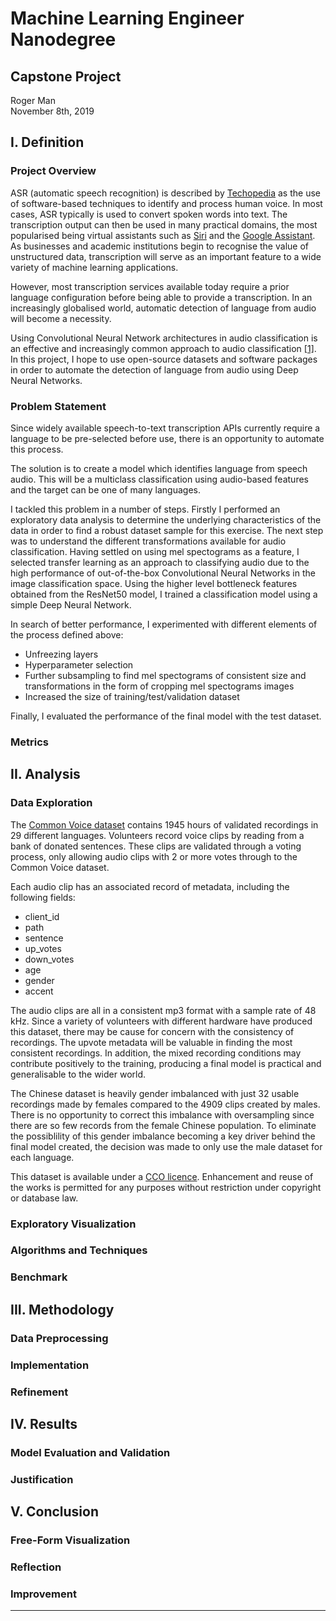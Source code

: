 # Machine Learning Engineer Nanodegree
## Capstone Project
Roger Man  
November 8th, 2019

## I. Definition
<!--_(approx. 1-2 pages)_-->

### Project Overview
ASR (automatic speech recognition) is described by [Techopedia](https://www.techopedia.com/definition/6044/automatic-speech-recognition-asr) as the use of software-based techniques to identify and process human voice. In most cases, ASR typically is used to convert spoken words into text. The transcription output can then be used in many practical domains, the most popularised being virtual assistants such as [Siri](https://www.apple.com/uk/siri/) and the [Google Assistant](https://assistant.google.com). As businesses and academic institutions begin to recognise the value of unstructured data, transcription will serve as an important feature to a wide variety of machine learning applications.

However, most transcription services available today require a prior language configuration before being able to provide a transcription. In an increasingly globalised world, automatic detection of language from audio will become a necessity.

Using Convolutional Neural Network architectures in audio classification is an effective and increasingly common approach to audio classification [[1]](https://ai.google/research/pubs/pub45611). In this project, I hope to use open-source datasets and software packages in order to automate the detection of language from audio using Deep Neural Networks.
<!--In this section, look to provide a high-level overview of the project in layman’s terms. Questions to ask yourself when writing this section:
- _Has an overview of the project been provided, such as the problem domain, project origin, and related datasets or input data?_
- _Has enough background information been given so that an uninformed reader would understand the problem domain and following problem statement?_-->



### Problem Statement
Since widely available speech-to-text transcription APIs currently require a language to be pre-selected before use, there is an opportunity to automate this process.

The solution is to create a model which identifies language from speech audio. This will be a multiclass classification using audio-based features and the target can be one of many languages.

I tackled this problem in a number of steps. Firstly I performed an exploratory data analysis to determine the underlying characteristics of the data in order to find a robust dataset sample for this exercise. The next step was to understand the different transformations available for audio classification. Having settled on using mel spectograms as a feature, I selected transfer learning as an approach to classifying audio due to the high performance of out-of-the-box Convolutional Neural Networks in the image classification space. Using the higher level bottleneck features obtained from the ResNet50 model, I trained a classification model using a simple Deep Neural Network.

In search of better performance, I experimented with different elements of the process defined above:
- Unfreezing layers
- Hyperparameter selection
- Further subsampling to find mel spectograms of consistent size and transformations in the form of cropping mel spectograms images
- Increased the size of training/test/validation dataset

Finally, I evaluated the performance of the final model with the test dataset.

<!--In this section, you will want to clearly define the problem that you are trying to solve, including the strategy (outline of tasks) you will use to achieve the desired solution. You should also thoroughly discuss what the intended solution will be for this problem. Questions to ask yourself when writing this section:
- _Is the problem statement clearly defined? Will the reader understand what you are expecting to solve?_
- _Have you thoroughly discussed how you will attempt to solve the problem?_
- _Is an anticipated solution clearly defined? Will the reader understand what results you are looking for?_-->

### Metrics

<!--In this section, you will need to clearly define the metrics or calculations you will use to measure performance of a model or result in your project. These calculations and metrics should be justified based on the characteristics of the problem and problem domain. Questions to ask yourself when writing this section:
- _Are the metrics you’ve chosen to measure the performance of your models clearly discussed and defined?_
- _Have you provided reasonable justification for the metrics chosen based on the problem and solution?_-->


## II. Analysis
<!--_(approx. 2-4 pages)_-->

### Data Exploration
The [Common Voice dataset](https://voice.mozilla.org/en/datasets) contains 1945 hours of validated recordings in 29 different languages. Volunteers record voice clips by reading from a bank of donated sentences. These clips are validated through a voting process, only allowing audio clips with 2 or more votes through to the Common Voice dataset.

Each audio clip has an associated record of metadata, including the following fields:
- client_id
- path
- sentence
- up_votes
- down_votes
- age
- gender
- accent

The audio clips are all in a consistent mp3 format with a sample rate of 48 kHz. Since a variety of volunteers with different hardware have produced this dataset, there may be cause for concern with the consistency of recordings. The upvote metadata will be valuable in finding the most consistent recordings. In addition, the mixed recording conditions may contribute positively to the training, producing a final model is practical and generalisable to the wider world.



The Chinese dataset is heavily gender imbalanced with just 32 usable recordings made by females compared to the 4909 clips created by males. There is no opportunity to correct this imbalance with oversampling since there are so few records from the female Chinese population. To eliminate the possiblility of this gender imbalance becoming a key driver behind the final model created, the decision was made to only use the male dataset for each language.

This dataset is available under a [CCO licence](https://creativecommons.org/share-your-work/public-domain/cc0/). Enhancement and reuse of the works is permitted for any purposes without restriction under copyright or database law.


<!--In this section, you will be expected to analyze the data you are using for the problem. This data can either be in the form of a dataset (or datasets), input data (or input files), or even an environment. The type of data should be thoroughly described and, if possible, have basic statistics and information presented (such as discussion of input features or defining characteristics about the input or environment). Any abnormalities or interesting qualities about the data that may need to be addressed have been identified (such as features that need to be transformed or the possibility of outliers). Questions to ask yourself when writing this section:
- _If a dataset is present for this problem, have you thoroughly discussed certain features about the dataset? Has a data sample been provided to the reader?_
- _If a dataset is present for this problem, are statistics about the dataset calculated and reported? Have any relevant results from this calculation been discussed?_
- _If a dataset is **not** present for this problem, has discussion been made about the input space or input data for your problem?_
- _Are there any abnormalities or characteristics about the input space or dataset that need to be addressed? (categorical variables, missing values, outliers, etc.)_-->

### Exploratory Visualization
<!--In this section, you will need to provide some form of visualization that summarizes or extracts a relevant characteristic or feature about the data. The visualization should adequately support the data being used. Discuss why this visualization was chosen and how it is relevant. Questions to ask yourself when writing this section:
- _Have you visualized a relevant characteristic or feature about the dataset or input data?_
- _Is the visualization thoroughly analyzed and discussed?_
- _If a plot is provided, are the axes, title, and datum clearly defined?_-->

### Algorithms and Techniques
<!--In this section, you will need to discuss the algorithms and techniques you intend to use for solving the problem. You should justify the use of each one based on the characteristics of the problem and the problem domain. Questions to ask yourself when writing this section:
- _Are the algorithms you will use, including any default variables/parameters in the project clearly defined?_
- _Are the techniques to be used thoroughly discussed and justified?_
- _Is it made clear how the input data or datasets will be handled by the algorithms and techniques chosen?_-->

### Benchmark
<!--In this section, you will need to provide a clearly defined benchmark result or threshold for comparing across performances obtained by your solution. The reasoning behind the benchmark (in the case where it is not an established result) should be discussed. Questions to ask yourself when writing this section:
- _Has some result or value been provided that acts as a benchmark for measuring performance?_
- _Is it clear how this result or value was obtained (whether by data or by hypothesis)?_-->


## III. Methodology
<!--_(approx. 3-5 pages)_-->

### Data Preprocessing
<!--In this section, all of your preprocessing steps will need to be clearly documented, if any were necessary. From the previous section, any of the abnormalities or characteristics that you identified about the dataset will be addressed and corrected here. Questions to ask yourself when writing this section:
- _If the algorithms chosen require preprocessing steps like feature selection or feature transformations, have they been properly documented?_
- _Based on the **Data Exploration** section, if there were abnormalities or characteristics that needed to be addressed, have they been properly corrected?_
- _If no preprocessing is needed, has it been made clear why?_-->

### Implementation
<!--In this section, the process for which metrics, algorithms, and techniques that you implemented for the given data will need to be clearly documented. It should be abundantly clear how the implementation was carried out, and discussion should be made regarding any complications that occurred during this process. Questions to ask yourself when writing this section:
- _Is it made clear how the algorithms and techniques were implemented with the given datasets or input data?_
- _Were there any complications with the original metrics or techniques that required changing prior to acquiring a solution?_
- _Was there any part of the coding process (e.g., writing complicated functions) that should be documented?_-->

### Refinement
<!--In this section, you will need to discuss the process of improvement you made upon the algorithms and techniques you used in your implementation. For example, adjusting parameters for certain models to acquire improved solutions would fall under the refinement category. Your initial and final solutions should be reported, as well as any significant intermediate results as necessary. Questions to ask yourself when writing this section:
- _Has an initial solution been found and clearly reported?_
- _Is the process of improvement clearly documented, such as what techniques were used?_
- _Are intermediate and final solutions clearly reported as the process is improved?_-->


## IV. Results
<!--_(approx. 2-3 pages)_-->

### Model Evaluation and Validation
<!--In this section, the final model and any supporting qualities should be evaluated in detail. It should be clear how the final model was derived and why this model was chosen. In addition, some type of analysis should be used to validate the robustness of this model and its solution, such as manipulating the input data or environment to see how the model’s solution is affected (this is called sensitivity analysis). Questions to ask yourself when writing this section:
- _Is the final model reasonable and aligning with solution expectations? Are the final parameters of the model appropriate?_
- _Has the final model been tested with various inputs to evaluate whether the model generalizes well to unseen data?_
- _Is the model robust enough for the problem? Do small perturbations (changes) in training data or the input space greatly affect the results?_
- _Can results found from the model be trusted?_-->

### Justification
<!--In this section, your model’s final solution and its results should be compared to the benchmark you established earlier in the project using some type of statistical analysis. You should also justify whether these results and the solution are significant enough to have solved the problem posed in the project. Questions to ask yourself when writing this section:
- _Are the final results found stronger than the benchmark result reported earlier?_
- _Have you thoroughly analyzed and discussed the final solution?_
- _Is the final solution significant enough to have solved the problem?_-->


## V. Conclusion
<!--_(approx. 1-2 pages)_-->

### Free-Form Visualization
<!--In this section, you will need to provide some form of visualization that emphasizes an important quality about the project. It is much more free-form, but should reasonably support a significant result or characteristic about the problem that you want to discuss. Questions to ask yourself when writing this section:
- _Have you visualized a relevant or important quality about the problem, dataset, input data, or results?_
- _Is the visualization thoroughly analyzed and discussed?_
- _If a plot is provided, are the axes, title, and datum clearly defined?_-->

### Reflection
<!--In this section, you will summarize the entire end-to-end problem solution and discuss one or two particular aspects of the project you found interesting or difficult. You are expected to reflect on the project as a whole to show that you have a firm understanding of the entire process employed in your work. Questions to ask yourself when writing this section:
- _Have you thoroughly summarized the entire process you used for this project?_
- _Were there any interesting aspects of the project?_
- _Were there any difficult aspects of the project?_
- _Does the final model and solution fit your expectations for the problem, and should it be used in a general setting to solve these types of problems?_-->

### Improvement
<!--In this section, you will need to provide discussion as to how one aspect of the implementation you designed could be improved. As an example, consider ways your implementation can be made more general, and what would need to be modified. You do not need to make this improvement, but the potential solutions resulting from these changes are considered and compared/contrasted to your current solution. Questions to ask yourself when writing this section:
- _Are there further improvements that could be made on the algorithms or techniques you used in this project?_
- _Were there algorithms or techniques you researched that you did not know how to implement, but would consider using if you knew how?_
- _If you used your final solution as the new benchmark, do you think an even better solution exists?_-->

-----------

<!--**Before submitting, ask yourself. . .**

- Does the project report you’ve written follow a well-organized structure similar to that of the project template?
- Is each section (particularly **Analysis** and **Methodology**) written in a clear, concise and specific fashion? Are there any ambiguous terms or phrases that need clarification?
- Would the intended audience of your project be able to understand your analysis, methods, and results?
- Have you properly proof-read your project report to assure there are minimal grammatical and spelling mistakes?
- Are all the resources used for this project correctly cited and referenced?
- Is the code that implements your solution easily readable and properly commented?
- Does the code execute without error and produce results similar to those reported?-->
